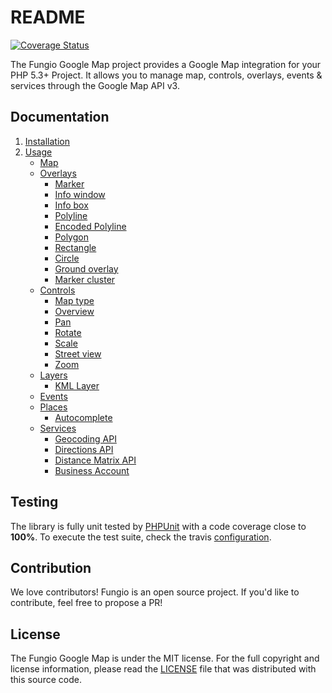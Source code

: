 # README

[![Coverage Status](https://coveralls.io/repos/github/fungio/fungio-google-map/badge.svg?branch=master)](https://coveralls.io/github/fungio/fungio-google-map?branch=master)

The Fungio Google Map project provides a Google Map integration for your PHP 5.3+ Project. It allows you to manage map,
controls, overlays, events & services through the Google Map API v3.

## Documentation

   1. [Installation](http://github.com/fungio/fungio-google-map/blob/master/doc/installation.md)
   2. [Usage](http://github.com/fungio/fungio-google-map/blob/master/doc/usage.md)
      - [Map](http://github.com/fungio/fungio-google-map/blob/master/doc/usage/map.md)
      - [Overlays](http://github.com/fungio/fungio-google-map/blob/master/doc/usage/overlays/index.md)
         - [Marker](http://github.com/fungio/fungio-google-map/blob/master/doc/usage/overlays/marker.md)
         - [Info window](http://github.com/fungio/fungio-google-map/blob/master/doc/usage/overlays/info_window.md)
         - [Info box](http://github.com/fungio/fungio-google-map/blob/master/doc/usage/overlays/info_box.md)
         - [Polyline](http://github.com/fungio/fungio-google-map/blob/master/doc/usage/overlays/polyline.md)
         - [Encoded Polyline](http://github.com/fungio/fungio-google-map/blob/master/doc/usage/overlays/encoded_polyline.md)
         - [Polygon](http://github.com/fungio/fungio-google-map/blob/master/doc/usage/overlays/polygon.md)
         - [Rectangle](http://github.com/fungio/fungio-google-map/blob/master/doc/usage/overlays/rectangle.md)
         - [Circle](http://github.com/fungio/fungio-google-map/blob/master/doc/usage/overlays/circle.md)
         - [Ground overlay](http://github.com/fungio/fungio-google-map/blob/master/doc/usage/overlays/ground_overlay.md)
         - [Marker cluster](http://github.com/fungio/fungio-google-map/blob/master/doc/usage/overlays/marker_cluster.md)
      - [Controls](http://github.com/fungio/fungio-google-map/blob/master/doc/usage/controls/index.md)
         - [Map type](http://github.com/fungio/fungio-google-map/blob/master/doc/usage/controls/map_type.md)
         - [Overview](http://github.com/fungio/fungio-google-map/blob/master/doc/usage/controls/overview.md)
         - [Pan](http://github.com/fungio/fungio-google-map/blob/master/doc/usage/controls/pan.md)
         - [Rotate](http://github.com/fungio/fungio-google-map/blob/master/doc/usage/controls/rotate.md)
         - [Scale](http://github.com/fungio/fungio-google-map/blob/master/doc/usage/controls/scale.md)
         - [Street view](http://github.com/fungio/fungio-google-map/blob/master/doc/usage/controls/street_view.md)
         - [Zoom](http://github.com/fungio/fungio-google-map/blob/master/doc/usage/controls/zoom.md)
      - [Layers](http://github.com/fungio/fungio-google-map/blob/master/doc/usage/layers/index.md)
         - [KML Layer](http://github.com/fungio/fungio-google-map/blob/master/doc/usage/layers/kml_layer.md)
      - [Events](http://github.com/fungio/fungio-google-map/blob/master/doc/usage/events.md)
      - [Places](http://github.com/fungio/fungio-google-map/blob/master/doc/usage/places/index.md)
         - [Autocomplete](http://github.com/fungio/fungio-google-map/blob/master/doc/usage/places/autocomplete.md)
      - [Services](http://github.com/fungio/fungio-google-map/blob/master/doc/usage/services/index.md)
         - [Geocoding API](http://github.com/fungio/fungio-google-map/blob/master/doc/usage/services/geocoding/geocoder.md)
         - [Directions API](http://github.com/fungio/fungio-google-map/blob/master/doc/usage/services/directions/directions.md)
         - [Distance Matrix API](http://github.com/fungio/fungio-google-map/blob/master/doc/usage/services/distance_matrix/distance_matrix.md)
         - [Business Account](http://github.com/fungio/fungio-google-map/blob/master/doc/usage/services/business_account.md)

## Testing

The library is fully unit tested by [PHPUnit](http://www.phpunit.de/) with a code coverage close to **100%**. To execute
the test suite, check the travis [configuration](https://github.com/fungio/fungio-google-map/blob/master/.travis.yml).

## Contribution

We love contributors! Fungio is an open source project. If you'd like to contribute, feel free to propose a PR!

## License

The Fungio Google Map is under the MIT license. For the full copyright and license information, please read the
[LICENSE](https://github.com/fungio/fungio-google-map/blob/master/LICENSE) file that was distributed with this source
code.

